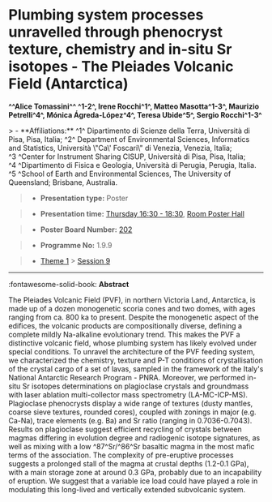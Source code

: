 # Plumbing system processes unravelled through phenocryst texture, chemistry and in-situ Sr isotopes - The Pleiades Volcanic Field (Antarctica)

**^^Alice Tomassini^^ ^1-2^, Irene Rocchi^1^, Matteo Masotta^1-3^, Maurizio Petrelli^4^, Mónica Ágreda-López^4^, Teresa Ubide^5^, Sergio Rocchi^1-3^**

<!-- more -->> - **Affiliations:** ^1^ Dipartimento di Scienze della Terra, Università di Pisa, Pisa, Italia; ^2^ Department of Environmental Sciences, Informatics and Statistics, Università \"Ca\' Foscari\" di Venezia, Venezia, Italia; ^3 ^Center for Instrument Sharing CISUP, Università di Pisa, Pisa, Italia; ^4 ^Dipartimento di Fisica e Geologia, Università di Perugia, Perugia, Italia. ^5 ^School of Earth and Environmental Sciences, The University of Queensland; Brisbane, Australia. 

> - **Presentation type:** Poster

> - **Presentation time:** [Thursday 16:30 - 18:30](../sessions_comparison.md#__tabbed_3_6), [Room Poster Hall](../maps_venue.md#__tabbed_1_1)

> - **Poster Board Number:** [202](../map_poster_boards.md#thursday)

> - **Programme No:** 1.9.9

> - [Theme 1](../theme1.md) > [Session 9](../sessions/session-1-9.md)

--- 

:fontawesome-solid-book: **Abstract**

The Pleiades Volcanic Field (PVF), in northern Victoria Land, Antarctica, is made up of a dozen monogenetic scoria cones and two domes, with ages ranging from ca. 800 ka to present. Despite the monogenetic aspect of the edifices, the volcanic products are compositionally diverse, defining a complete mildly Na-alkaline evolutionary trend. This makes the PVF a distinctive volcanic field, whose plumbing system has likely evolved under special conditions. To unravel the architecture of the PVF feeding system, we characterized the chemistry, texture and P-T conditions of crystallisation of the crystal cargo of a set of lavas, sampled in the framework of the Italy's National Antarctic Research Program - PNRA. Moreover, we performed in-situ Sr isotopes determinations on plagioclase crystals and groundmass with laser ablation multi-collector mass spectrometry (LA-MC-ICP-MS). Plagioclase phenocrysts display a wide range of textures (dusty mantles, coarse sieve textures, rounded cores), coupled with zonings in major (e.g. Ca-Na), trace elements (e.g. Ba) and Sr ratio (ranging in 0.7036-0.7043).  Results on plagioclase suggest efficient recycling of crystals between magmas differing in evolution degree and radiogenic isotope signatures, as well as mixing with a low ^87^Sr/^86^Sr basaltic magma in the most mafic terms of the association. The complexity of pre-eruptive processes suggests a prolonged stall of the magma at crustal depths (1.2-0.1 GPa), with a main storage zone at around 0.3 GPa, probably due to an incapability of eruption. We suggest that a variable ice load could have played a role in modulating this long-lived and vertically extended subvolcanic system.

